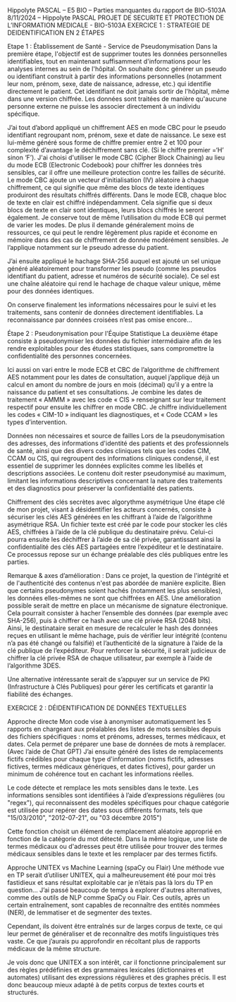 Hippolyte PASCAL – E5 BIO – Parties manquantes du rapport de BIO-5103A
8/11/2024 – Hippolyte PASCAL
PROJET DE SECURITE ET
PROTECTION DE L’INFORMATION
MEDICALE - BIO-5103A
EXERCICE 1 : STRATEGIE DE DEIDENTIFICATION EN 2 ÉTAPES

Etape 1 : Établissement de Santé - Service de Pseudonymisation
Dans la première étape, l'objectif est de supprimer toutes les données personnelles
identifiables, tout en maintenant suffisamment d'informations pour les analyses
internes au sein de l'hôpital. On souhaite donc générer un pseudo ou identifiant
construit à partir des informations personnelles (notamment leur nom, prénom, sexe,
date de naissance, adresse, etc.) qui identifie directement le patient. Cet identifiant ne
doit jamais sortir de l'hôpital, même dans une version chiffrée. Les données sont traitées
de manière qu'aucune personne externe ne puisse les associer directement à un individu
spécifique.

J’ai tout d’abord appliqué un chiffrement AES en mode CBC pour le pseudo identifiant
regroupant nom, prénom, sexe et date de naissance. Le sexe est lui-même généré sous
forme de chiffre premier entre 2 et 100 pour complexité d’avantage le déchiffrement
sans clé. (Si le chiffre premier =‘H’ sinon ‘F’). J'ai choisi d'utiliser le mode CBC (Cipher
Block Chaining) au lieu du mode ECB (Electronic Codebook) pour chiffrer les données
très sensibles, car il offre une meilleure protection contre les failles de sécurité. Le mode
CBC ajoute un vecteur d'initialisation (IV) aléatoire à chaque chiffrement, ce qui signifie
que même des blocs de texte identiques produiront des résultats chiffrés différents.
Dans le mode ECB, chaque bloc de texte en clair est chiffré indépendamment.
Cela signifie que si deux blocs de texte en clair sont identiques, leurs blocs chiffrés le
seront également. Je conserve tout de même l’utilisation du mode ECB qui permet de
varier les modes. De plus il demande généralement moins de ressources, ce qui peut le
rendre légèrement plus rapide et économe en mémoire dans des cas de chiffrement de
donnée modérément sensibles. Je l’applique notamment sur le pseudo adresse du
patient.

J’ai ensuite appliqué le hachage SHA-256 auquel est ajouté un sel unique généré
aléatoirement pour transformer les pseudo (comme les pseudos identifiant du patient,
adresse et numéros de sécurité sociale). Ce sel est une chaîne aléatoire qui rend le
hachage de chaque valeur unique, même pour des données identiques.

On conserve finalement les informations nécessaires pour le suivi et les traitements,
sans contenir de données directement identifiables. La reconnaissance par données
croisées n’est pas omise encore…

Étape 2 : Pseudonymisation pour l'Équipe Statistique
La deuxième étape consiste à pseudonymiser les données du fichier intermédiaire afin
de les rendre exploitables pour des études statistiques, sans compromettre la
confidentialité des personnes concernées.

Ici aussi on vari entre le mode ECB et CBC de l’algorithme de chiffrement AES
notamment pour les dates de consultation, auquel j’applique déjà un calcul en amont du
nombre de jours en mois (décimal) qu’il y a entre la naissance du patient et ses
consultations. Je combine les dates de traitement « AMMM » avec les code « CIS »
renseignant sur leur traitement respectif pour ensuite les chiffrer en mode CBC. Je
chiffre individuellement les codes « CIM-10 » indiquant les diagnostiques, et « Code
CCAM » les types d’intervention.

Données non nécessaires et source de failles
Lors de la pseudonymisation des adresses, des informations d'identité des patients et
des professionnels de santé, ainsi que des divers codes cliniques tels que les codes CIM,
CCAM ou CIS, qui regroupent des informations cliniques condensé, il est essentiel de
supprimer les données explicites comme les libellés et descriptions associées. Le
contenu doit rester pseudonymisé au maximum, limitant les informations descriptives
concernant la nature des traitements et des diagnostics pour préserver la confidentialité
des patients.

Chiffrement des clés secrètes avec algorythme asymétrique
Une étape clé de mon projet, visant à désidentifier les acteurs concernés, consiste à
sécuriser les clés AES générées en les chiffrant à l’aide de l’algorithme asymétrique RSA.
Un fichier texte est créé par le code pour stocker les clés AES, chiffrées à l’aide de la clé
publique du destinataire prévu. Celui-ci pourra ensuite les déchiffrer à l’aide de sa clé
privée, garantissant ainsi la confidentialité des clés AES partagées entre l’expéditeur et
le destinataire. Ce processus repose sur un échange préalable des clés publiques entre
les parties.

Remarque & axes d’amélioration :
Dans ce projet, la question de l'intégrité et de l'authenticité des contenus n'est pas
abordée de manière explicite. Bien que certains pseudonymes soient hachés
(notamment les plus sensibles), les données elles-mêmes ne sont que chiffrées en AES.
Une amélioration possible serait de mettre en place un mécanisme de signature
électronique. Cela pourrait consister à hacher l’ensemble des données (par exemple avec
SHA-256), puis à chiffrer ce hash avec une clé privée RSA (2048 bits). Ainsi, le
destinataire serait en mesure de recalculer le hash des données reçues en utilisant le
même hachage, puis de vérifier leur intégrité (contenu n’a pas été changé ou falsifié) et
l’authenticité de la signature à l’aide de la clé publique de l’expéditeur.
Pour renforcer la sécurité, il serait judicieux de chiffrer la clé privée RSA de chaque
utilisateur, par exemple à l’aide de l’algorithme 3DES.

Une alternative intéressante serait de s’appuyer sur un service de PKI (Infrastructure à
Clés Publiques) pour gérer les certificats et garantir la fiabilité des échanges.

EXERCICE 2 : DÉIDENTIFICATION DE DONNÉES
TEXTUELLES

Approche directe
Mon code vise à anonymiser automatiquement les 5 rapports en chargeant aux
préalables des listes de mots sensibles depuis des fichiers spécifiques : noms et
prénoms, adresses, termes médicaux, et dates. Cela permet de préparer une base de
données de mots à remplacer. (Avec l’aide de Chat GPT)
J’ai ensuite généré des listes de remplacements fictifs crédibles pour chaque type
d'information (noms fictifs, adresses fictives, termes médicaux génériques, et dates
fictives), pour garder un minimum de cohérence tout en cachant les informations
réelles.

Le code détecte et remplace les mots sensibles dans le texte. Les informations sensibles
sont identifiées à l’aide d’expressions régulières (ou "regex"), qui reconnaissent des
modèles spécifiques pour chaque catégorie est utilisée pour repérer
des dates sous différents formats, tels que "15/03/2010", "2012-07-21", ou "03
décembre 2015")

Cette fonction choisit un élément de remplacement aléatoire approprié en fonction de la
catégorie du mot détecté. Dans la même logique, une liste de termes médicaux ou
d'adresses peut être utilisée pour trouver des termes médicaux sensibles dans le texte et
les remplacer par des termes fictifs.

Approche UNITEX vs Machine Learning (spaCy ou Flair)
Une méthode vue en TP serait d’utiliser UNITEX, qui a malheureusement été pour moi
très fastidieux et sans résultat exploitable car je n’étais pas là lors du TP en question…
J’ai passé beaucoup de temps à explorer d'autres alternatives, comme des outils de NLP
comme SpaCy ou Flair. Ces outils, après un certain entraînement, sont capables de
reconnaître des entités nommées (NER), de lemmatiser et de segmenter des textes.

Cependant, ils doivent être entraînés sur de larges corpus de texte, ce qui leur permet de
généraliser et de reconnaître des motifs linguistiques très vaste. Ce que j’aurais pu
approfondir en récoltant plus de rapports médicaux de la même structure.

Je vois donc que UNITEX a son intérêt, car il fonctionne principalement sur des règles
prédéfinies et des grammaires lexicales (dictionnaires et automates) utilisant des
expressions régulières et des graphes précis. Il est donc beaucoup mieux adapté à de
petits corpus de textes courts et structurés.
